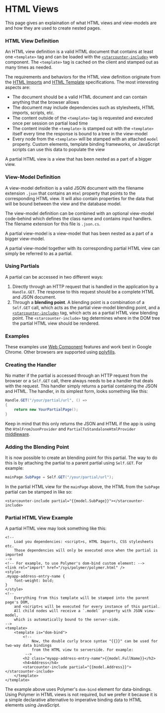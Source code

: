 # HTML Views

This page gives an explaination of what HTML views and view-models are and how they are used to create nested pages.

### HTML View Definition

An HTML view definition is a valid HTML document that contains at least one `<template>` tag and can be loaded with the [`<starcounter-include>`](https://github.com/Starcounter/starcounter-include) web component. The `<template>` tag is cached on the client and stamped out as many times as needed.

The requirements and behaviors for the HTML view definition originate from the [HTML Imports](http://www.w3.org/TR/html-imports/) and [HTML Template](http://www.w3.org/TR/html-templates/) specifications. The most interesting aspects are:

* The document should be a valid HTML document and can contain anything that the browser allows
* The document may include dependencies such as stylesheets, HTML imports, scripts, etc.
* The content outside of the `<template>` tag is requested and executed once per session on partial load time
* The content inside the `<template>` is stamped out with the `<template>` itself every time the response is bound to a tree in the view-model
* Every node from the `<template>` will be stamped with an attached `model` property. Custom elements, template binding frameworks, or JavaScript scripts can use this data to populate the view

A partial HTML view is a view that has been nested as a part of a bigger view.

### View-Model Definition

A view-model definition is a valid JSON document with the filename extension `.json` that contains an `Html` property that points to the corresponding HTML view. It will also contain properties for the data that will be bound between the view and the database model.

The view-model definition can be combined with an optional view-model code-behind which defines the class name and contains input handlers. The filename extension for this file is `.json.cs`.

A partial view-model is a view-model that has been nested as a part of a bigger view-model.

A partial view-model together with its corresponding partial HTML view can simply be referred to as a partial.

### Using Partials

A partial can be accessed in two different ways:

1. Directly through an HTTP request that is handled in the application by a `Handle.GET`. The response to this request should be a complete HTML and JSON document. 
2. Through a **blending point**. A blending point is a combination of a `Self.GET` call, which acts as the partial view-model blending point, and a [`<starcounter-include>`](https://github.com/Starcounter/starcounter-include) tag, which acts as a partial HTML view blending point. The `<starcounter-include>` tag determines where in the DOM tree the partial HTML view should be rendered.

### Examples

These examples use [Web Component](introduction-to-web-components.md) features and work best in Google Chrome. Other browsers are supported using [polyfills](http://webcomponents.org/polyfills/).

### Creating the Handler

No matter if the partial is accessed through an HTTP request from the browser or a `Self.GET` call, there always needs to be a handler that deals with the request. This handler simply returns a partial containing the JSON and HTML. The handler, in its simplest form, looks something like this:

```csharp
Handle.GET("/your/partial/url", () => 
{
    return new YourPartialPage();
}
```

Keep in mind that this only returns the JSON and HTML if the app is using the `HtmlFromJsonProvider` and `PartialToStandaloneHtmlProvider` [middleware](../network/middleware.md).

### Adding the Blending Point

It is now possible to create an blending point for this partial. The way to do this is by attaching the partial to a parent partial using `Self.GET`. For example:

```csharp
mainPage.SubPage = Self.GET("/your/partial/url");
```

In the partial HTML view for the `mainPage` above, the HTML from the `SubPage` partial can be stamped in like so:

```markup
<starcounter-include partial="{{model.SubPage}}"></starcounter-include>
```

### Partial HTML View Example

A partial HTML view may look something like this:



```markup
<!--
    Load you dependencies: <script>s, HTML Imports, CSS stylesheets etc.
    Those dependencies will only be executed once when the partial is imported
-->
<!-- For example, to use Polymer's dom-bind custom element: -->
<link rel="import" href="/sys/polymer/polymer.html" />
<style>
.myapp-address-entry-name {
    font-weight: bold;
}
</style>
<!--
    Everything from this template will be stamped into the parent page's DOM,
    and <script>s will be executed for every instance of this partial.
    All child nodes will receive a `.model` property with JSON view-model,
    which is automatically bound to the server-side.
-->
<template>
    <template is="dom-bind">
        <!--
            Now, the double curly brace syntax "{{}}" can be used for two-way data bindings
            from the HTML view to serverside. For example:
         -->
        <h2 class="myapp-address-entry-name">{{model.FullName}}</h2>
        <h4>Address</h4>
        <starcounter-include partial="{{model.Address}}"></starcounter-include>
    </template>
</template>
```



The example above uses Polymer's `dom-bind` element for data-bindings. Using Polymer in HTML views is not required, but we prefer it because it is a simple declarative alternative to imperative binding data to HTML elements using JavaScript.

